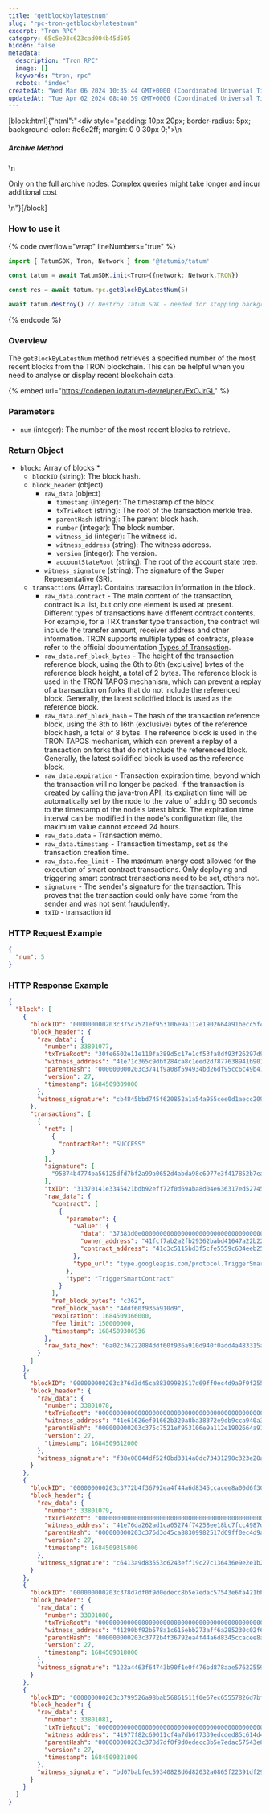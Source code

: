 ```yaml
---
title: "getblockbylatestnum"
slug: "rpc-tron-getblockbylatestnum"
excerpt: "Tron RPC"
category: 65c5e93c623cad004b45d505
hidden: false
metadata: 
  description: "Tron RPC"
  image: []
  keywords: "tron, rpc"
  robots: "index"
createdAt: "Wed Mar 06 2024 10:35:44 GMT+0000 (Coordinated Universal Time)"
updatedAt: "Tue Apr 02 2024 08:40:59 GMT+0000 (Coordinated Universal Time)"
---
```

[block:html]{"html":"<div style=\"padding: 10px 20px; border-radius: 5px; background-color: #e6e2ff; margin: 0 0 30px 0;\">\n  <h5>Archive Method</h5>\n  <p>Only on the full archive nodes. Complex queries might take longer and incur additional cost</p>\n</div>"}[/block]

### How to use it

{% code overflow="wrap" lineNumbers="true" %}
```typescript
import { TatumSDK, Tron, Network } from '@tatumio/tatum'

const tatum = await TatumSDK.init<Tron>({network: Network.TRON})

const res = await tatum.rpc.getBlockByLatestNum(5)

await tatum.destroy() // Destroy Tatum SDK - needed for stopping background jobs
```
{% endcode %}

### Overview

The `getBlockByLatestNum` method retrieves a specified number of the most recent blocks from the TRON blockchain. This can be helpful when you need to analyse or display recent blockchain data.

{% embed url="https://codepen.io/tatum-devrel/pen/ExOJrGL" %}

### Parameters

* `num` (integer): The number of the most recent blocks to retrieve.

### Return Object

* `block:` Array of blocks
  *
  * `blockID` (string): The block hash.
  * `block_header` (object)
    * `raw_data` (object)
      * `timestamp` (integer): The timestamp of the block.
      * `txTrieRoot` (string): The root of the transaction merkle tree.
      * `parentHash` (string): The parent block hash.
      * `number` (integer): The block number.
      * `witness_id` (integer): The witness id.
      * `witness_address` (string): The witness address.
      * `version` (integer): The version.
      * `accountStateRoot` (string): The root of the account state tree.
    * `witness_signature` (string): The signature of the Super Representative (SR).
  * `transactions` (Array): Contains transaction information in the block.
    * `raw_data.contract` - The main content of the transaction, contract is a list, but only one element is used at present. Different types of transactions have different contract contents. For example, for a TRX transfer type transaction, the contract will include the transfer amount, receiver address and other information. TRON supports multiple types of contracts, please refer to the official documentation [Types of Transaction](https://developers.tron.network/docs/tron-protocol-transaction#types-of-transaction).
    * `raw_data.ref_block_bytes` - The height of the transaction reference block, using the 6th to 8th (exclusive) bytes of the reference block height, a total of 2 bytes. The reference block is used in the TRON TAPOS mechanism, which can prevent a replay of a transaction on forks that do not include the referenced block. Generally, the latest solidified block is used as the reference block.
    * `raw_data.ref_block_hash` - The hash of the transaction reference block, using the 8th to 16th (exclusive) bytes of the reference block hash, a total of 8 bytes. The reference block is used in the TRON TAPOS mechanism, which can prevent a replay of a transaction on forks that do not include the referenced block. Generally, the latest solidified block is used as the reference block.
    * `raw_data.expiration` - Transaction expiration time, beyond which the transaction will no longer be packed. If the transaction is created by calling the java-tron API, its expiration time will be automatically set by the node to the value of adding 60 seconds to the timestamp of the node's latest block. The expiration time interval can be modified in the node's configuration file, the maximum value cannot exceed 24 hours.
    * `raw_data.data` - Transaction memo.
    * `raw_data.timestamp` - Transaction timestamp, set as the transaction creation time.
    * `raw_data.fee_limit` - The maximum energy cost allowed for the execution of smart contract transactions. Only deploying and triggering smart contract transactions need to be set, others not.
    * `signature` - The sender's signature for the transaction. This proves that the transaction could only have come from the sender and was not sent fraudulently.
    * `txID` - transaction id

### HTTP Request Example

```json
{
  "num": 5
}
```

### HTTP Response Example

```json
{
  "block": [
    {
      "blockID": "000000000203c375c7521ef953106e9a112e1902664a91becc5f40371a7397d7",
      "block_header": {
        "raw_data": {
          "number": 33801077,
          "txTrieRoot": "30fe6502e11e110fa389d5c17e1cf53fa8df93f26297d9f27cd8c07d3558d722",
          "witness_address": "41e71c365c9dbf284ca8c1eed2d7877638941b9011",
          "parentHash": "000000000203c3741f9a08f594934bd26df95cc6c49b475d118e3a87aed5a4a4",
          "version": 27,
          "timestamp": 1684509309000
        },
        "witness_signature": "cb4845bbd745f620852a1a54a955cee0d1aecc209f2f96e9b4ea53bf3d2ceb0f665fa07a5e870fcf9c6b98110a33d5bba5f35b588cc4123394b7e9f439fe265301"
      },
      "transactions": [
        {
          "ret": [
            {
              "contractRet": "SUCCESS"
            }
          ],
          "signature": [
            "95874b4774ba56125dfd7bf2a99a0652d4abda98c6977e3f417852b7ea6f2b81ff2f260df473d186be9586b6bbeb74b5382d7f058593fd72fb60da5d0f77f77100"
          ],
          "txID": "31370141e3345421bdb92eff72f0d69aba8d04e636317ed52745d3f97e9faabb",
          "raw_data": {
            "contract": [
              {
                "parameter": {
                  "value": {
                    "data": "37383d0e00000000000000000000000000000000000000000000000000000188349354c9",
                    "owner_address": "41fcf7ab2a2fb29362babd41647a22b223f7fbedec",
                    "contract_address": "41c3c5115bd3f5cfe5559c634eeb250f339ae3e29c"
                  },
                  "type_url": "type.googleapis.com/protocol.TriggerSmartContract"
                },
                "type": "TriggerSmartContract"
              }
            ],
            "ref_block_bytes": "c362",
            "ref_block_hash": "4ddf60f936a910d9",
            "expiration": 1684509366000,
            "fee_limit": 150000000,
            "timestamp": 1684509306936
          },
          "raw_data_hex": "0a02c36222084ddf60f936a910d940f0add4a483315a8e01081f1289010a31747970652e676f6f676c65617069732e636f6d2f70726f746f636f6c2e54726967676572536d617274436f6e747261637412540a1541fcf7ab2a2fb29362babd41647a22b223f7fbedec121541c3c5115bd3f5cfe5559c634eeb250f339ae3e29c222437383d0e00000000000000000000000000000000000000000000000000000188349354c970b8e0d0a48331900180a3c347"
        }
      ]
    },
    {
      "blockID": "000000000203c376d3d45ca88309982517d69ff0ec4d9a9f9f25536cebcdd76b",
      "block_header": {
        "raw_data": {
          "number": 33801078,
          "txTrieRoot": "0000000000000000000000000000000000000000000000000000000000000000",
          "witness_address": "41e61626ef01662b320a8ba38372e9db9cca940a3b",
          "parentHash": "000000000203c375c7521ef953106e9a112e1902664a91becc5f40371a7397d7",
          "version": 27,
          "timestamp": 1684509312000
        },
        "witness_signature": "f38e08044df52f0bd3314a0dc73431290c323e20a67297da8be939041a8eae484e1094ba455c78b71f198bfaf80aee68bb5e9d40f9146158e88ed776d2034e9800"
      }
    },
    {
      "blockID": "000000000203c3772b4f36792ea4f44a6d8345ccacee8a00d6f309a206193f1c",
      "block_header": {
        "raw_data": {
          "number": 33801079,
          "txTrieRoot": "0000000000000000000000000000000000000000000000000000000000000000",
          "witness_address": "41e76da262ad1ca05274f74258ee18bc7fcc4987dc",
          "parentHash": "000000000203c376d3d45ca88309982517d69ff0ec4d9a9f9f25536cebcdd76b",
          "version": 27,
          "timestamp": 1684509315000
        },
        "witness_signature": "c6413a9d83553d6243eff19c27c136436e9e2e1b2315849e71232ae473614fdf3034ce215c8695c7ca15742899dcf6c276b3be918b6b8049b74f3b81a3c695b500"
      }
    },
    {
      "blockID": "000000000203c378d7df0f9d0edecc8b5e7edac57543e6fa421bbae6b1448e5f",
      "block_header": {
        "raw_data": {
          "number": 33801080,
          "txTrieRoot": "0000000000000000000000000000000000000000000000000000000000000000",
          "witness_address": "41290bf92b578a1c615ebb273aff6a285230c02f65",
          "parentHash": "000000000203c3772b4f36792ea4f44a6d8345ccacee8a00d6f309a206193f1c",
          "version": 27,
          "timestamp": 1684509318000
        },
        "witness_signature": "122a4463f64743b90f1e0f476bd878aae576225591643972595a7bb250ddee2757287b8c8ab627ba95e027e55421160ea2b6bb543bcaa89b871427113bbab6a101"
      }
    },
    {
      "blockID": "000000000203c3799526a98bab56861511f0e67ec65557826d7bfc0b36e17450",
      "block_header": {
        "raw_data": {
          "number": 33801081,
          "txTrieRoot": "0000000000000000000000000000000000000000000000000000000000000000",
          "witness_address": "41977f82c69011cf4a7db6f7339edcded85c614d45",
          "parentHash": "000000000203c378d7df0f9d0edecc8b5e7edac57543e6fa421bbae6b1448e5f",
          "version": 27,
          "timestamp": 1684509321000
        },
        "witness_signature": "bd07babfec59340828d6d82032a0865f22391df29c43647c0e3186e21b9df43d2f78f3cb50d4a0113f08ebd7c02663ffc169352297256cce4bd62b04a4289e1d01"
      }
    }
  ]
}
```

